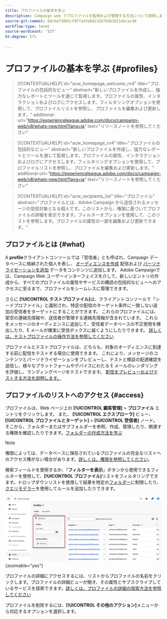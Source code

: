 ```yaml
---
title: プロファイルの基本を学ぶ
description: Campaign web でプロファイルを監視および管理する方法について説明します。
source-git-commit: 88c6473005cfdf7a43e0d232b75db2b51dbcac40
workflow-type: tm+mt
source-wordcount: '527'
ht-degree: 57%

---
```


# プロファイルの基本を学ぶ {#profiles}

>[!CONTEXTUALHELP]
>id="acw_homepage_welcome_rn4"
>title="プロファイルの包括的なビュー"
>abstract="新しいプロファイルを作成し、強力なレポートとツールを通じて監視します。プロファイルの属性、インタラクションおよびログにアクセスします。フィルタリングオプションを使用して、プロファイルリストを参照し、プロファイルを編集および更新します。"
>additional-url="https://experienceleague.adobe.com/docs/campaign-web/v8/whats-new.html?lang=ja" text="リリースノートを参照してください"

<!--TO REMOVE BELOW-->
>[!CONTEXTUALHELP]
>id="acw_homepage_rn4"
>title="プロファイルの包括的なビュー"
>abstract="新しいプロファイルを作成し、強力なレポートとツールを通じて監視します。プロファイルの属性、インタラクションおよびログにアクセスします。フィルタリングオプションを使用して、プロファイルリストを参照し、プロファイルを編集および更新します。"
>additional-url="https://experienceleague.adobe.com/docs/campaign-web/v8/whats-new.html?lang=ja" text="リリースノートを参照してください"

<!--TO REMOVE ABOVE-->

>[!CONTEXTUALHELP]
>id="acw_recipients_list"
>title="プロファイル"
>abstract="プロファイルとは、Adobe Campaign から送信されるメッセージの受信対象となる個人です。このリストから、権限に基づいてプロファイルの詳細を表示できます。フィルターオプションを使用して、このリストを参照します。プロファイルの属性の一部を編集および更新できます。"

## プロファイルとは {#what}

A **profile**&#x200B;クライアントコンソールでは「受信者」とも呼ばれ、Campaign データベースに格納された個人を表し、 [オーディエンスを作成](create-audience.md) 配信および [パーソナライゼーションを追加](../personalization/personalize.md) データをコンテンツに追加します。 Adobe Campaignでは、Campaign Web ユーザーインターフェイスを介して、新しいエントリの作成から、すべてのプロファイルの属性やサービスの購読の包括的なビューへのアクセスに至るまで、プロファイルをシームレスに管理できます。

さらに **[!UICONTROL テストプロファイル]**&#x200B;は、クライアントコンソールで「シードプロファイル」と識別され、特定の配信のターゲット条件に一致しない追加の受信者をターゲットにすることができます。 これらのプロファイルには、架空の連絡先情報や、送信者が管理する連絡先情報が含まれています。 これらをメッセージのオーディエンスに追加して、受信者データベースの不正使用を検出したり、E メールが確実に受信ボックスに届くようにしたりできます。 [詳しくは、テストプロファイルの操作方法を参照してください](test-profiles.md)

プロファイルとテストプロファイルは、どちらも、対象のオーディエンスに到達する前に配信をテストする場合に使用できます。 これにより、メッセージのコンテンツとパーソナライゼーションをプレビューし、テストと検証の配達確認を送信し、様々なプラットフォームやデバイスにわたる E メールのレンダリングを評価し、ランディングページをテストできます。 [配信をプレビューおよびテストする方法を説明します。](../preview-test/preview-test.md)

## プロファイルのリストへのアクセス {#access}

プロファイルは、Web ページ上の **[!UICONTROL 顧客管理]** > **プロファイル** エントリをクリックします。 また、 **[!UICONTROL エクスプローラ]** ビュー、 **[!UICONTROL プロファイルとターゲット]** > **[!UICONTROL 受信者]** ノード。 そこから、フォルダーまたはサブフォルダーを参照、作成、管理したり、関連する権限を確認したりできます。[フォルダーの作成方法を学ぶ](../get-started/permissions.md#folders)

>[!NOTE]
>
>権限によっては、データベースに保存されているプロファイルの完全なリストへのアクセス権がない場合があります。[詳しくは、権限を参照してください](../get-started/permissions.md)。

検索フィールドを使用するか、「**フィルターを表示**」ボタンから使用できるフィルターを使用して、**[!UICONTROL プロファイル]**&#x200B;リストをフィルタリングできます。ドロップダウンリストを使用して結果を特定の[フォルダー](../get-started/permissions.md#folders)に制限したり、[クエリモデラー](../query/query-modeler-overview.md)を使用してルールを追加したりできます。

![](assets/profiles-list-filters.png){zoomable=&quot;yes&quot;}

プロファイルの詳細にアクセスするには、リストからプロファイルの名前をクリックします。プロファイルの詳細ビューが開き、その属性とサブスクライブしているサービスを探索できます。[詳しくは、プロファイルの詳細の探索方法を参照してください](create-profile.md)

プロファイルを削除するには、**[!UICONTROL その他のアクション]**&#x200B;メニューから対応するオプションを選択します。
